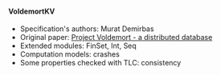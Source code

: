 #### VoldemortKV
- Specification's authors: Murat Demirbas
- Original paper: <a href=http://www.project-voldemort.com/voldemort/>Project Voldemort - a distributed database</a>
- Extended modules: FinSet, Int, Seq
- Computation models: crashes
- Some properties checked with TLC: consistency


